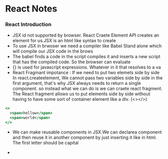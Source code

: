 # React Notes

### React Introduction

- JSX id not supported by browser. React Craete Element API creates an element for us.JSX is an html like syntax to create
- To use JSX in brwoser we need a compiler like Babel Stand alone which will compile our JSX code in the brows
- The babel finds a code in the script compiles it and inserts a new script that has the compiled code. So the browser can evaluate
- {} is used for javascript expressions. Whatever in it that resolves to a va
- React Fragmant impotance :
  If we need to put two elemets side by side
  In react.createelement, We cannot pass two variables side by side in the first argument, that's why JSX always needs to return a single component.
  so instead what we can do is we can craete react fragment. The React fragment allows us to put elements side by side without having to have some sort of container element like a div. (<></>)

```jsx
<>
  <span>hellow</span>
  <span>world</span>
</>
```

- We can make reusable components in JSX.We can declarea component and then reuse it in another component by just inserting it like in html. The first letter should be capital

-
